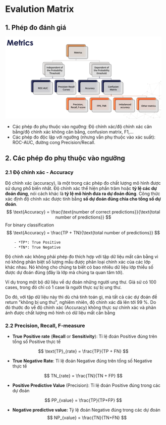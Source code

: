 # Evalution Matrix

## 1.  Phép đo đánh giá

![](images/evalution-metrix.png)

- Các phép đo phụ thuộc vào ngưỡng: Độ chính xác/độ chính xác cân bằng/độ chính xác không cân bằng, confusion matrix, F1,...
- Các phép đo độc lập với ngưỡng (nhưng vẫn phụ thuộc vào xác suất): ROC-AUC, đường cong Precision/Recall.



## 2. Các phép đo phụ thuộc vào ngưỡng

### 2.1 Độ chính xác - Accuracy

Độ chính xác (accuracy), là một trong các phép đo chất lượng mô hình được sử dụng phổ biến nhất. Độ chính xác thể hiện phần trăm hoặc **tỷ lệ các dự đoán đúng**, nói cách khác là **tỷ lệ mô hình đưa ra dự đoán đúng**. Công thức xác định độ chính xác được tính bằng **số dự đoán đúng chia cho tổng số dự đoán**.
$$
\text{Accuracy} = \frac{\text{number of correct predictions}}{\text{total number of predictions}}
$$
For binary classification
$$
\text{Accuracy} = \frac{TP + TN}{\text{total number of predictions}}
$$

		- *TP*: True Positive
		- *TN*: True Negative



Độ chính xác không phải phép đo thích hợp với tập dữ liệu mất cân bằng vì nó không phân biệt số lượng mẫu được phân loại chính xác của các lớp khác nhau. Nó không cho chúng ta biết có bao nhiêu dữ liệu lớp thiểu số được dự đoán đúng (đây là lớp mà chúng ta quan tâm tới).

 Ví dụ trong một bộ dữ liệu về dự đoán những người ung thư. Giả sử có 100 cases, trong đó chỉ có 1 case là người thực sự bị ung thư.

Do đó, với tập dữ liệu này thì dù chả tính toán gì, mà tất cả các dự đoán đề return "không bị ung thư", nghiêm nhiên, độ chính xác đã lên tới 99 %. Do đó thước đo về độ chính xác (Accuracy) không thực sự chính xác và phản ánh được chất lượng mô hình có dữ liệu mất cân bằng

### 2.2 Precision, Recall, F-measure

- **True** **Positive rate** (**Recall** or **Sensitivity**): Tỉ lệ đoán Positive đúng trên tổng số Positive thực tế

$$
\text{TP}_{rate} = \frac{TP}{TP + FN} 
$$

- **True** **Negative Rate**: Tỉ lệ đoán Negative đúng trên tổng số Negative thực tế

$$
TN_{rate} = \frac{TN}{TN + FP}
$$

- **Positive Predictive Value** (Precision): Tỉ lệ đoán Positive đúng trong các dự đoán

$$
PP_{value} = \frac{TP}{TP+FP}
$$

- **Negative predictive value:** Tỷ lệ đoán Negative đúng trong các dự đoán
  $$
  NP_{value} = \frac{TN}{TN+FN}
  $$
  